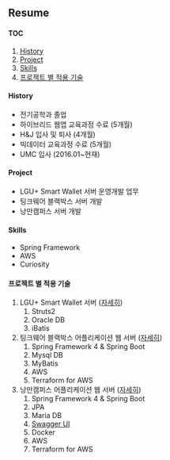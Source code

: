 ## Resume
#### TOC
1. [History](#history)
2. [Project](#project)
3. [Skills](#skills)
4. [프로젝트 별 적용 기술](#프로젝트-별-적용-기술)

#### History
- 전기공학과 졸업
- 하이브리드 웹앱 교육과정 수료 (5개월)
- H&J 입사 및 퇴사 (4개월)
- 빅데이터 교육과정 수료 (5개월)
- UMC 입사 (2016.01~현재)

#### Project
- LGU+ Smart Wallet 서버 운영개발 업무
- 팅크웨어 블랙박스 서버 개발
- 낭만캠퍼스 서버 개발

#### Skills
- Spring Framework
- AWS
- Curiosity

#### 프로젝트 별 적용 기술
1. LGU+ Smart Wallet 서버 ([자세히](projects/201601_통신사_월렛_서비스.md))
    1. Struts2
    2. Oracle DB
    3. iBatis
2. 팅크웨어 블랙박스 어플리케이션 웹 서버 ([자세히](projects/201703_201706_블랙박스_서버.md))
    1. Spring Framework 4 & Spring Boot
    2. Mysql DB
    3. MyBatis
    4. AWS
    5. Terraform for AWS
3. 낭만캠퍼스 어플리케이션 웹 서버 ([자세히](projects/201703_RomanticCampus.md))
    1. Spring Framework 4 & Spring Boot
    2. JPA
    3. Maria DB
    3. [Swagger UI](http://13.124.57.75:8080/swagger-ui.html)
    4. Docker
    5. AWS
    6. Terraform for AWS